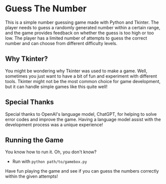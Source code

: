 # Guess The Number

This is a simple number guessing game made with Python and Tkinter. The player needs to guess a randomly generated number within a certain range, and the game provides feedback on whether the guess is too high or too low. The player has a limited number of attempts to guess the correct number and can choose from different difficulty levels.

## Why Tkinter?

You might be wondering why Tkinter was used to make a game. Well, sometimes you just want to have a bit of fun and experiment with different tools. Tkinter might not be the most common choice for game development, but it can handle simple games like this quite well!

## Special Thanks

Special thanks to OpenAI's language model, ChatGPT, for helping to solve error codes and improve the game. Having a language model assist with the development process was a unique experience!

## Running the Game

You know how to run it. Oh, you don't know?
- Run with `python path/to/gamebox.py`

Have fun playing the game and see if you can guess the numbers correctly within the given attempts!
